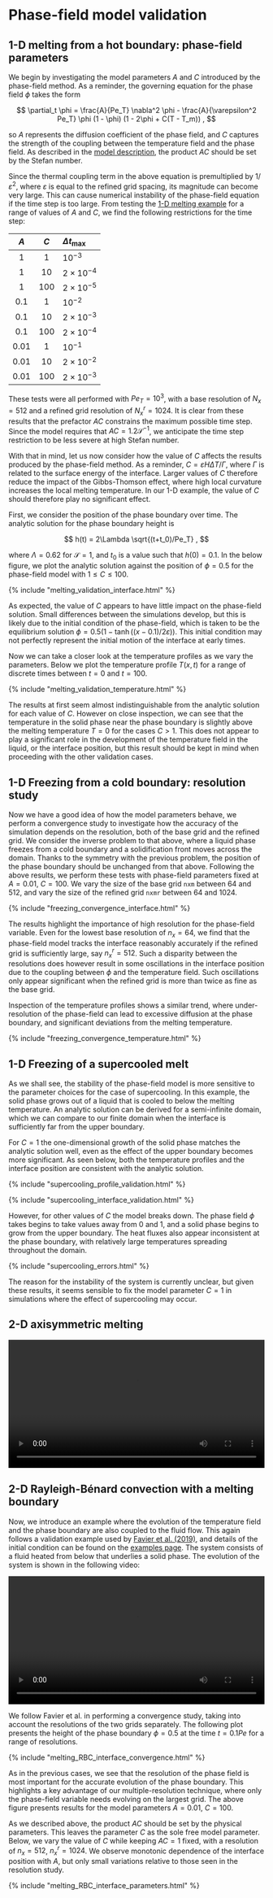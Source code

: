 # Phase-field model validation

## 1-D melting from a hot boundary: phase-field parameters

We begin by investigating the model parameters $A$ and $C$ introduced by the phase-field method.
As a reminder, the governing equation for the phase field $\phi$ takes the form

$$
\partial_t \phi = \frac{A}{Pe_T} \nabla^2 \phi - \frac{A}{\varepsilon^2 Pe_T} \phi (1 - \phi) (1 - 2\phi + C(T - T_m)) ,
$$

so $A$ represents the diffusion coefficient of the phase field, and $C$ captures the strength of the coupling between the temperature field and the phase field.
As described in the [model description](equations.md#phase-field-method), the product $AC$ should be set by the Stefan number.

Since the thermal coupling term in the above equation is premultiplied by $1/\varepsilon^2$, where $\varepsilon$ is equal to the refined grid spacing, its magnitude can become very large.
This can cause numerical instability of the phase-field equation if the time step is too large.
From testing the [1-D melting example](examples/stefan.md) for a range of values of $A$ and $C$, we find the following restrictions for the time step:

$A$  | $C$ | ${\Delta t}_\mathrm{max}$
:--: | :-: | :------------------------
1    | 1   | $10^{-3}$
1    | 10  | $2\times 10^{-4}$
1    | 100 | $2\times 10^{-5}$
0.1  | 1   | $10^{-2}$
0.1  | 10  | $2\times 10^{-3}$
0.1  | 100 | $2\times 10^{-4}$
0.01 | 1   | $10^{-1}$
0.01 | 10  | $2\times 10^{-2}$
0.01 | 100 | $2\times 10^{-3}$

These tests were all performed with $Pe_T=10^3$, with a base resolution of $N_x = 512$ and a refined grid resolution of $N_x^r = 1024$.
It is clear from these results that the prefactor $AC$ constrains the maximum possible time step.
Since the model requires that $AC=1.2 \mathcal{S}^{-1}$, we anticipate the time step restriction to be less severe at high Stefan number.

With that in mind, let us now consider how the value of $C$ affects the results produced by the phase-field method.
As a reminder, $C=\varepsilon H\Delta T/\Gamma$, where $\Gamma$ is related to the surface energy of the interface.
Larger values of $C$ therefore reduce the impact of the Gibbs-Thomson effect, where high local curvature increases the local melting temperature.
In our 1-D example, the value of $C$ should therefore play no significant effect.

First, we consider the position of the phase boundary over time.
The analytic solution for the phase boundary height is

$$
h(t) = 2\Lambda \sqrt{(t+t_0)/Pe_T} ,
$$

where $\Lambda = 0.62$ for $\mathcal{S}=1$, and $t_0$ is a value such that $h(0)=0.1$.
In the below figure, we plot the analytic solution against the position of $\phi=0.5$ for the phase-field model with $1\leq C \leq 100$.


{% include "melting_validation_interface.html" %}

As expected, the value of $C$ appears to have little impact on the phase-field solution.
Small differences between the simulations develop, but this is likely due to the initial condition of the phase-field, which is taken to be the equilibrium solution $\phi=0.5(1 - \tanh ((x-0.1)/2\varepsilon))$.
This initial condition may not perfectly represent the initial motion of the interface at early times.

Now we can take a closer look at the temperature profiles as we vary the parameters.
Below we plot the temperature profile $T(x,t)$ for a range of discrete times between $t=0$ and $t=100$.

{% include "melting_validation_temperature.html" %}

The results at first seem almost indistinguishable from the analytic solution for each value of $C$.
However on close inspection, we can see that the temperature in the solid phase near the phase boundary is slightly above the melting temperature $T=0$ for the cases $C>1$.
This does not appear to play a significant role in the development of the temperature field in the liquid, or the interface position, but this result should be kept in mind when proceeding with the other validation cases.

## 1-D Freezing from a cold boundary: resolution study

Now we have a good idea of how the model parameters behave, we perform a convergence study to investigate how the accuracy of the simulation depends on the resolution, both of the base grid and the refined grid.
We consider the inverse problem to that above, where a liquid phase freezes from a cold boundary and a solidification front moves across the domain.
Thanks to the symmetry with the previous problem, the position of the phase boundary should be unchanged from that above.
Following the above results, we perform these tests with phase-field parameters fixed at $A=0.01$, $C=100$.
We vary the size of the base grid `nxm` between 64 and 512, and vary the size of the refined grid `nxmr` between 64 and 1024.

{% include "freezing_convergence_interface.html" %}

The results highlight the importance of high resolution for the phase-field variable.
Even for the lowest base resolution of $n_x=64$, we find that the phase-field model tracks the interface reasonably accurately if the refined grid is sufficiently large, say $n_x^r=512$.
Such a disparity between the resolutions does however result in some oscillations in the interface position due to the coupling between $\phi$ and the temperature field.
Such oscillations only appear significant when the refined grid is more than twice as fine as the base grid.

Inspection of the temperature profiles shows a similar trend, where under-resolution of the phase-field can lead to excessive diffusion at the phase boundary, and significant deviations from the melting temperature.

{% include "freezing_convergence_temperature.html" %}

## 1-D Freezing of a supercooled melt

As we shall see, the stability of the phase-field model is more sensitive to the parameter choices for the case of supercooling.
In this example, the solid phase grows out of a liquid that is cooled to below the melting temperature.
An analytic solution can be derived for a semi-infinite domain, which we can compare to our finite domain when the interface is sufficiently far from the upper boundary.

For $C=1$ the one-dimensional growth of the solid phase matches the analytic solution well, even as the effect of the upper boundary becomes more significant.
As seen below, both the temperature profiles and the interface position are consistent with the analytic solution.

{% include "supercooling_profile_validation.html" %}

{% include "supercooling_interface_validation.html" %}

However, for other values of $C$ the model breaks down.
The phase field $\phi$ takes begins to take values away from $0$ and $1$, and a solid phase begins to grow from the upper boundary.
The heat fluxes also appear inconsistent at the phase boundary, with relatively large temperatures spreading throughout the domain.

{% include "supercooling_errors.html" %}

The reason for the instability of the system is currently unclear, but given these results, it seems sensible to fix the model parameter $C=1$ in simulations where the effect of supercooling may occur.

## 2-D axisymmetric melting

<video width="100%" controls>
  <source src="../assets/AxisymMelting.mp4" type="video/mp4">
</video>

## 2-D Rayleigh-Bénard convection with a melting boundary

Now, we introduce an example where the evolution of the temperature field and the phase boundary are also coupled to the fluid flow.
This again follows a validation example used by [Favier et al. (2019)](), and details of the initial condition can be found on the [examples page](examples/coupled_flows.md).
The system consists of a fluid heated from below that underlies a solid phase.
The evolution of the system is shown in the following video:

<video width="100%" controls>
  <source src="../assets/MeltingRBC.mp4" type="video/mp4">
</video>

We follow Favier et al. in performing a convergence study, taking into account the resolutions of the two grids separately.
The following plot presents the height of the phase boundary $\phi=0.5$ at the time $t=0.1 Pe$ for a range of resolutions.

{% include "melting_RBC_interface_convergence.html" %}

As in the previous cases, we see that the resolution of the phase field is most important for the accurate evolution of the phase boundary.
This highlights a key advantage of our multiple-resolution technique, where only the phase-field variable needs evolving on the largest grid.
The above figure presents results for the model parameters $A=0.01$, $C=100$.

As we described above, the product $AC$ should be set by the physical parameters.
This leaves the parameter $C$ as the sole free model parameter.
Below, we vary the value of $C$ while keeping $AC=1$ fixed, with a resolution of $n_x=512$, $n_x^r=1024$.
We observe monotonic dependence of the interface position with $A$, but only small variations relative to those seen in the resolution study.

{% include "melting_RBC_interface_parameters.html" %}
